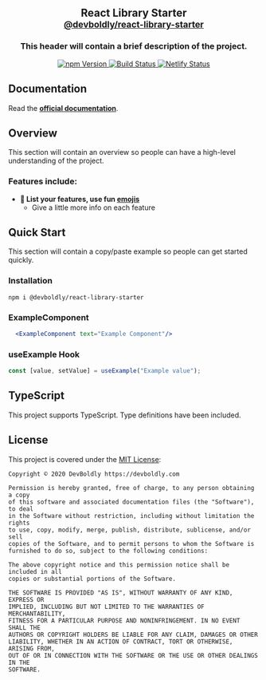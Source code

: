 <h2 align="center">
  React Library Starter
  <br/>
  <small><a href="https://github.com/devboldly/react-library-starter">
    @devboldly/react-library-starter
  </a></small>
</h2>
<h3 align="center">
  This header will contain a brief description of the project.
</h3>
<p align="center">
  <a href="https://badge.fury.io/js/%40devboldly%2Freact-library-starter">
    <img src="https://badge.fury.io/js/%40devboldly%2Freact-library-starter.svg" alt="npm Version"/>
  </a>
  <a href="https://github.com/devboldly/react-library-starter/actions">
    <img src="https://github.com/devboldly/react-library-starter/workflows/Node.js%20CI/badge.svg" alt="Build Status"/>
  </a>
  <a href="https://app.netlify.com/sites/react-library-starter/deploys">
    <img src="https://api.netlify.com/api/v1/badges/1fde443f-62ee-4386-833c-4d8647cee3d3/deploy-status" alt="Netlify Status"/>
  </a>
</p>

## Documentation

Read the **[official documentation](https://react-library-starter.netlify.com/)**.

## Overview

This section will contain an overview so people can have a high-level understanding of the project.

### Features include:

- **🚀 List your features, use fun [emojis](https://emojipedia.org/search/?q=rocket)**
  - Give a little more info on each feature

## Quick Start

This section will contain a copy/paste example so people can get started quickly.

### Installation

```
npm i @devboldly/react-library-starter
```

### ExampleComponent

```jsx
  <ExampleComponent text="Example Component"/>
```

### useExample Hook

```jsx
const [value, setValue] = useExample("Example value");
```

## TypeScript

This project supports TypeScript. Type definitions have been included.

## License

This project is covered under the [MIT License](https://en.wikipedia.org/wiki/MIT_License):

```
Copyright © 2020 DevBoldly https://devboldly.com

Permission is hereby granted, free of charge, to any person obtaining a copy
of this software and associated documentation files (the "Software"), to deal
in the Software without restriction, including without limitation the rights
to use, copy, modify, merge, publish, distribute, sublicense, and/or sell
copies of the Software, and to permit persons to whom the Software is
furnished to do so, subject to the following conditions:

The above copyright notice and this permission notice shall be included in all
copies or substantial portions of the Software.

THE SOFTWARE IS PROVIDED "AS IS", WITHOUT WARRANTY OF ANY KIND, EXPRESS OR
IMPLIED, INCLUDING BUT NOT LIMITED TO THE WARRANTIES OF MERCHANTABILITY,
FITNESS FOR A PARTICULAR PURPOSE AND NONINFRINGEMENT. IN NO EVENT SHALL THE
AUTHORS OR COPYRIGHT HOLDERS BE LIABLE FOR ANY CLAIM, DAMAGES OR OTHER
LIABILITY, WHETHER IN AN ACTION OF CONTRACT, TORT OR OTHERWISE, ARISING FROM,
OUT OF OR IN CONNECTION WITH THE SOFTWARE OR THE USE OR OTHER DEALINGS IN THE
SOFTWARE.
```